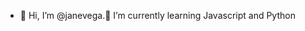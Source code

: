 - 👋 Hi, I’m @janevega.🌱 I’m currently learning Javascript and Python
<!---
janevega/janevega is a ✨ special ✨ repository because its `README.md` (this file) appears on your GitHub profile.
You can click the Preview link to take a look at your changes.
--->
